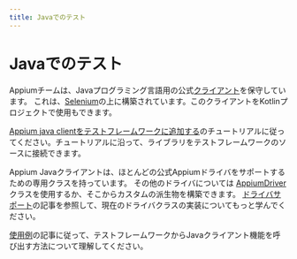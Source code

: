 ```yaml
---
title: Javaでのテスト
---
```


# Javaでのテスト

<!-- The Appium team maintains an official [client](https://github.com/appium/java-client) for the Java programming language.
It is built on top of [Selenium](https://github.com/SeleniumHQ/selenium).
You can also use this client in your Kotlin projects.

Follow the [Add Appium java client to your test framework](https://github.com/appium/java-client#add-appium-java-client-to-your-test-framework)
tutorial in order to connect the library to your test framework sources.

The Appium Java client has dedicated classes to support most of the official Appium drivers. For other drivers
you could simply use the [AppiumDriver](https://github.com/appium/java-client/blob/master/src/main/java/io/appium/java_client/AppiumDriver.java) class
or build your custom derivatives from it. Check the [Drivers Support](https://github.com/appium/java-client#drivers-support)
article to learn more about the current driver class implementations.

Follow the [Usage Examples](https://github.com/appium/java-client#usage-examples) article in order understand
how to invoke Java client features from your test framework. -->

Appiumチームは、Javaプログラミング言語用の公式[クライアント](https://github.com/appium/java-client)を保守しています。
これは、[Selenium](https://github.com/SeleniumHQ/selenium)の上に構築されています。このクライアントをKotlinプロジェクトで使用もできます。

[Appium java clientをテストフレームワークに追加する](https://github.com/appium/java-client#add-appium-java-client-to-your-test-framework)のチュートリアルに従ってください。チュートリアルに沿って、ライブラリをテストフレームワークのソースに接続できます。

Appium Javaクライアントは、ほとんどの公式Appiumドライバをサポートするための専用クラスを持っています。
その他のドライバについては [AppiumDriver](https://github.com/appium/java-client/blob/master/src/main/java/io/appium/java_client/AppiumDriver.java)クラスを使用するか、そこからカスタムの派生物を構築できます。
[ドライバサポート](https://github.com/appium/java-client#drivers-support)の記事を参照して、現在のドライバクラスの実装についてもっと学んでください。

[使用例](https://github.com/appium/java-client#usage-examples)の記事に従って、テストフレームワークからJavaクライアント機能を呼び出す方法について理解してください。
